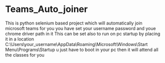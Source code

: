 # Teams_Auto_joiner
This is python selenium based project which will automatically join microsoft teams for you you have set your username password and youe chrome driver path in it 
This can be set also to run on pc startup by placing it in a location
C:\Users\your_username\AppData\Roaming\Microsoft\Windows\Start Menu\Programs\Startup
u just have to boot in your pc then it will attend all the classes for you
